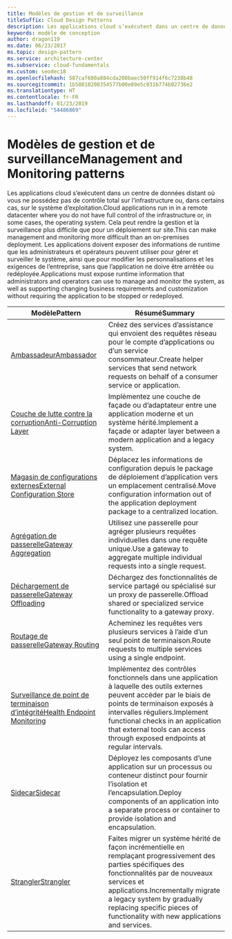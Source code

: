 ```yaml
---
title: Modèles de gestion et de surveillance
titleSuffix: Cloud Design Patterns
description: Les applications cloud s’exécutent dans un centre de données distant où vous ne possédez pas de contrôle total sur l’infrastructure ou, dans certains cas, sur le système d’exploitation. Cela peut rendre la gestion et la surveillance plus difficile que pour un déploiement sur site. Les applications doivent exposer des informations de runtime que les administrateurs et opérateurs peuvent utiliser pour gérer et surveiller le système, ainsi que pour modifier les personnalisations et les exigences de l’entreprise, sans que l’application ne doive être arrêtée ou redéployée.
keywords: modèle de conception
author: dragon119
ms.date: 06/23/2017
ms.topic: design-pattern
ms.service: architecture-center
ms.subservice: cloud-fundamentals
ms.custom: seodec18
ms.openlocfilehash: 587caf680a884cda208baec50ff914f6c7238b48
ms.sourcegitcommit: 1b50810208354577b00e89e5c031b774b02736e2
ms.translationtype: HT
ms.contentlocale: fr-FR
ms.lasthandoff: 01/23/2019
ms.locfileid: "54486869"
---
```

# <a name="management-and-monitoring-patterns"></a><span data-ttu-id="86b5e-106">Modèles de gestion et de surveillance</span><span class="sxs-lookup"><span data-stu-id="86b5e-106">Management and Monitoring patterns</span></span>

<span data-ttu-id="86b5e-107">Les applications cloud s’exécutent dans un centre de données distant où vous ne possédez pas de contrôle total sur l’infrastructure ou, dans certains cas, sur le système d’exploitation.</span><span class="sxs-lookup"><span data-stu-id="86b5e-107">Cloud applications run in in a remote datacenter where you do not have full control of the infrastructure or, in some cases, the operating system.</span></span> <span data-ttu-id="86b5e-108">Cela peut rendre la gestion et la surveillance plus difficile que pour un déploiement sur site.</span><span class="sxs-lookup"><span data-stu-id="86b5e-108">This can make management and monitoring more difficult than an on-premises deployment.</span></span> <span data-ttu-id="86b5e-109">Les applications doivent exposer des informations de runtime que les administrateurs et opérateurs peuvent utiliser pour gérer et surveiller le système, ainsi que pour modifier les personnalisations et les exigences de l’entreprise, sans que l’application ne doive être arrêtée ou redéployée.</span><span class="sxs-lookup"><span data-stu-id="86b5e-109">Applications must expose runtime information that administrators and operators can use to manage and monitor the system, as well as supporting changing business requirements and customization without requiring the application to be stopped or redeployed.</span></span>

|                              <span data-ttu-id="86b5e-110">Modèle</span><span class="sxs-lookup"><span data-stu-id="86b5e-110">Pattern</span></span>                               |                                                              <span data-ttu-id="86b5e-111">Résumé</span><span class="sxs-lookup"><span data-stu-id="86b5e-111">Summary</span></span>                                                              |
|--------------------------------------------------------------------|-----------------------------------------------------------------------------------------------------------------------------------|
|                   [<span data-ttu-id="86b5e-112">Ambassadeur</span><span class="sxs-lookup"><span data-stu-id="86b5e-112">Ambassador</span></span>](../ambassador.md)                   |                 <span data-ttu-id="86b5e-113">Créez des services d’assistance qui envoient des requêtes réseau pour le compte d’applications ou d’un service consommateur.</span><span class="sxs-lookup"><span data-stu-id="86b5e-113">Create helper services that send network requests on behalf of a consumer service or application.</span></span>                 |
|        [<span data-ttu-id="86b5e-114">Couche de lutte contre la corruption</span><span class="sxs-lookup"><span data-stu-id="86b5e-114">Anti-Corruption Layer</span></span>](../anti-corruption-layer.md)        |                       <span data-ttu-id="86b5e-115">Implémentez une couche de façade ou d’adaptateur entre une application moderne et un système hérité.</span><span class="sxs-lookup"><span data-stu-id="86b5e-115">Implement a façade or adapter layer between a modern application and a legacy system.</span></span>                       |
| [<span data-ttu-id="86b5e-116">Magasin de configurations externes</span><span class="sxs-lookup"><span data-stu-id="86b5e-116">External Configuration Store</span></span>](../external-configuration-store.md) |                <span data-ttu-id="86b5e-117">Déplacez les informations de configuration depuis le package de déploiement d’application vers un emplacement centralisé.</span><span class="sxs-lookup"><span data-stu-id="86b5e-117">Move configuration information out of the application deployment package to a centralized location.</span></span>                |
|          [<span data-ttu-id="86b5e-118">Agrégation de passerelle</span><span class="sxs-lookup"><span data-stu-id="86b5e-118">Gateway Aggregation</span></span>](../gateway-aggregation.md)          |                          <span data-ttu-id="86b5e-119">Utilisez une passerelle pour agréger plusieurs requêtes individuelles dans une requête unique.</span><span class="sxs-lookup"><span data-stu-id="86b5e-119">Use a gateway to aggregate multiple individual requests into a single request.</span></span>                           |
|           [<span data-ttu-id="86b5e-120">Déchargement de passerelle</span><span class="sxs-lookup"><span data-stu-id="86b5e-120">Gateway Offloading</span></span>](../gateway-offloading.md)           |                              <span data-ttu-id="86b5e-121">Déchargez des fonctionnalités de service partagé ou spécialisé sur un proxy de passerelle.</span><span class="sxs-lookup"><span data-stu-id="86b5e-121">Offload shared or specialized service functionality to a gateway proxy.</span></span>                              |
|              [<span data-ttu-id="86b5e-122">Routage de passerelle</span><span class="sxs-lookup"><span data-stu-id="86b5e-122">Gateway Routing</span></span>](../gateway-routing.md)              |                                   <span data-ttu-id="86b5e-123">Acheminez les requêtes vers plusieurs services à l’aide d’un seul point de terminaison.</span><span class="sxs-lookup"><span data-stu-id="86b5e-123">Route requests to multiple services using a single endpoint.</span></span>                                    |
|   [<span data-ttu-id="86b5e-124">Surveillance de point de terminaison d’intégrité</span><span class="sxs-lookup"><span data-stu-id="86b5e-124">Health Endpoint Monitoring</span></span>](../health-endpoint-monitoring.md)   |   <span data-ttu-id="86b5e-125">Implémentez des contrôles fonctionnels dans une application à laquelle des outils externes peuvent accéder par le biais de points de terminaison exposés à intervalles réguliers.</span><span class="sxs-lookup"><span data-stu-id="86b5e-125">Implement functional checks in an application that external tools can access through exposed endpoints at regular intervals.</span></span>    |
|                      [<span data-ttu-id="86b5e-126">Sidecar</span><span class="sxs-lookup"><span data-stu-id="86b5e-126">Sidecar</span></span>](../sidecar.md)                      |         <span data-ttu-id="86b5e-127">Déployez les composants d’une application sur un processus ou conteneur distinct pour fournir l’isolation et l’encapsulation.</span><span class="sxs-lookup"><span data-stu-id="86b5e-127">Deploy components of an application into a separate process or container to provide isolation and encapsulation.</span></span>          |
|                    [<span data-ttu-id="86b5e-128">Strangler</span><span class="sxs-lookup"><span data-stu-id="86b5e-128">Strangler</span></span>](../strangler.md)                    | <span data-ttu-id="86b5e-129">Faites migrer un système hérité de façon incrémentielle en remplaçant progressivement des parties spécifiques des fonctionnalités par de nouveaux services et applications.</span><span class="sxs-lookup"><span data-stu-id="86b5e-129">Incrementally migrate a legacy system by gradually replacing specific pieces of functionality with new applications and services.</span></span> |
